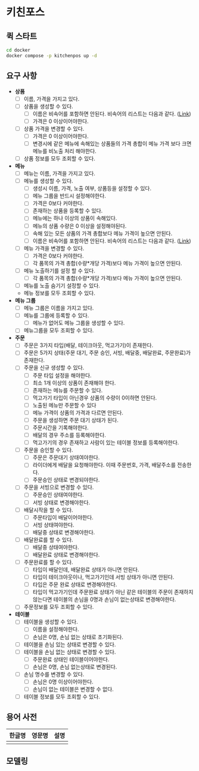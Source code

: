 # 키친포스

## 퀵 스타트

```sh
cd docker
docker compose -p kitchenpos up -d
```

## 요구 사항
- **상품**
  - [ ] 이름, 가격을 가지고 있다.
  - [ ] 상품을 생성할 수 있다.
    - [ ] 이름은 비속어를 포함하면 안된다. 비속어의 리스트는 다음과 같다. ([Link](https://www.purgomalum.com/profanitylist.html))  
    - [ ] 가격은 0 이상이어야한다.
  - [ ] 상품 가격을 변경할 수 있다. 
    - [ ] 가격은 0 이상이어야한다.
    - [ ] 변경시에 같은 메뉴에 속해있는 상품들의 가격 총합이 메뉴 가격 보다 크면 메뉴를 비노출 처리 해야한다.
  - [ ] 상품 정보를 모두 조회할 수 있다.
- **메뉴**
  - [ ] 메뉴는 이름, 가격을 가지고 있다.
  - [ ] 메뉴를 생성할 수 있다.
    - [ ] 생성시 이름, 가격, 노출 여부, 상품등을 설정할 수 있다.
    - [ ] 메뉴 그룹을 반드시 설정해야한다.
    - [ ] 가격은 0보다 커야한다.
    - [ ] 존재하는 상품을 등록할 수 있다.
    - [ ] 메뉴에는 하나 이상의 상품이 속해있다.
    - [ ] 메뉴의 상품 수량은 0 이상을 설정해야된다.
    - [ ] 속해 있는 모든 상품의 가격 총합보다 메뉴 가격이 높으면 안된다.
    - [ ] 이름은 비속어를 포함하면 안된다. 비속어의 리스트는 다음과 같다. ([Link](https://www.purgomalum.com/profanitylist.html))
  - [ ] 메뉴 가격을 변경할 수 있다.
      - [ ] 가격은 0보다 커야한다.
      - [ ] 각 품목의 가격 총합(수량*개당 가격)보다 메뉴 가격이 높으면 안된다.
  - [ ] 메뉴 노출하기를 설정 할 수 있다.
      - [ ] 각 품목의 가격 총합(수량*개당 가격)보다 메뉴 가격이 높으면 안된다.
  - [ ] 메뉴를 노출 숨기기 설정할 수 있다.
  - 메뉴 정보를 모두 조회할 수 있다.
- **메뉴 그룹**
  - [ ] 메뉴 그룹은 이름을 가지고 있다.
  - [ ] 메뉴를 그룹에 등록할 수 있다.
    - [ ] 메뉴가 없어도 메뉴 그룹을 생성할 수 있다.
  - [ ] 메뉴그룹을 모두 조회할 수 있다.
- **주문**
  - [ ] 주문은 3가지 타입(배달, 테이크아웃, 먹고가기)이 존재한다. 
  - [ ] 주문은 5가지 상태(주문 대기, 주문 승인, 서빙, 배달중, 배달완료, 주문완료)가 존재한다.
  - [ ] 주문을 신규 생성할 수 있다.
    - [ ] 주문 타입 설정을 해야한다.
    - [ ] 최소 1개 이상의 상품이 존재해야 한다.
    - [ ] 존재하는 메뉴를 주문할 수 있다.
    - [ ] 먹고가기 타입이 아닌경우 상품의 수량이 0이하면 안된다.
    - [ ] 노출된 메뉴만 주문할 수 있다
    - [ ] 메뉴 가격이 상품의 가격과 다르면 안된다.
    - [ ] 주문을 생성하면 주문 대기 상태가 된다.
    - [ ] 주문시간을 기록해야한다.
    - [ ] 배달의 경우 주소를 등록해야한다.
    - [ ] 먹고가기의 경우 존재하고 사람이 있는 테이블 정보를 등록해야한다.
  - [ ] 주문을 승인할 수 있다.
    - [ ] 주문은 주문대기 상태여야한다.
    - [ ] 라이더에게 배달을 요청해야한다. 이때 주문번호, 가격, 배달주소를 전송한다.
    - [ ] 주문승인 상태로 변경되야한다.
  - [ ] 주문을 서빙으로 변경할 수 있다.
    - [ ] 주문승인 상태여야한다.
    - [ ] 서빙 상태로 변경해야한다.
  - [ ] 배달시작을 할 수 있다.
    - [ ] 주문타입이 배달이어야한다.
    - [ ] 서빙 상태여야한다.
    - [ ] 배달중 상태로 변경해야한다.
  - [ ] 배달완료를 할 수 있다.
    - [ ] 배달중 상태여야한다.
    - [ ] 배달완료 상태로 변경해야한다.
  - [ ] 주문완료를 할 수 있다.
    - [ ] 타입이 배달인데, 배달완료 상태가 아니면 안된다.
    - [ ] 타입이 테이크아웃이나, 먹고가기인데 서빙 상태가 아니면 안된다.
    - [ ] 타입은 주문 완료 상태로 변경해야한다.
    - [ ] 타입이 먹고가기인데 주문완료 상태가 아닌 같은 테이블의 주문이 존재하지 않는다면 테이블의 손님을 0명과 손님이 없는상태로 변경해야한다.
  - [ ] 주문정보를 모두 조회할 수 있다.
- **테이블**
  - [ ] 테이블을 생성할 수 있다.
    - [ ] 이름을 설정해야한다.
    - [ ] 손님은 0명, 손님 없는 상태로 초기화된다.
  - [ ] 테이블을 손님 있는 상태로 변경할 수 있다.
  - [ ] 테이블을 손님 없는 상태로 변경할 수 있다.
    - [ ] 주문완료 상태인 테이블이어야한다.
    - [ ] 손님은 0명, 손님 없는상태로 변경된다.
  - [ ] 손님 명수를 변경할 수 있다.
    - [ ] 손님은 0명 이상이어야한다.
    - [ ] 손님이 없는 테이블은 변경할 수 없다.
  - [ ] 테이블 정보를 모두 조회할 수 있다.

## 용어 사전

| 한글명 | 영문명 | 설명 |
| --- | --- | --- |
|  |  |  |

## 모델링

